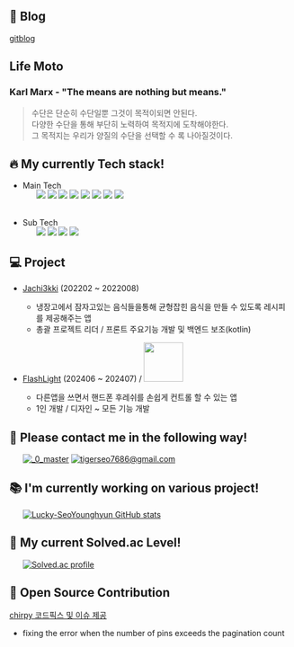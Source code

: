 ## 📝 **Blog**
[gitblog](https://lucky-seoyounghyun.github.io/)

## **Life Moto**
### Karl Marx - "The means are nothing but means."  
> 수단은 단순히 수단일뿐 그것이 목적이되면 안된다.  
다양한 수단을 통해 부단히 노력하여 목적지에 도착해야한다.  
그 목적지는 우리가 양질의 수단을 선택할 수 록 나아질것이다.  

## 🔥 **My currently Tech stack!**
- Main Tech
<div style="padding-left: 20px; margin-top: -15px;">
  &nbsp;&nbsp;&nbsp;&nbsp;&nbsp;&nbsp;
  <img src="https://img.shields.io/badge/kotlin-7F52FF?style=flat&logo=kotlin&logoColor=white">
  <img src="https://img.shields.io/badge/java-007396?style=flat&logo=java&logoColor=white"> 
  <img src="https://img.shields.io/badge/python-3776AB?style=flat&logo=python&logoColor=white">
  <img src="https://img.shields.io/badge/html5-E34F26?style=flat&logo=html5&logoColor=white"> 
  <img src="https://img.shields.io/badge/slack-4A154B?style=flat&logo=slack&logoColor=white"> 
  <img src="https://img.shields.io/badge/github-181717?style=flat&logo=github&logoColor=white">
  <img src="https://img.shields.io/badge/git-F05032?style=flat&logo=git&logoColor=white">
  <img src="https://img.shields.io/badge/figma-CC6699?style=flat&logo=figma&logoColor=white"> 
</div>

  <br/>
  
- Sub Tech
<div style="padding-left: 20px; margin-top: -15px;">  
  &nbsp;&nbsp;&nbsp;&nbsp;&nbsp;&nbsp;
  <img src="https://img.shields.io/badge/c-A8B9CC?style=flat&logo=c&logoColor=white">
  <img src="https://img.shields.io/badge/mysql-4479A1?style=flat&logo=mysql&logoColor=white">
  <img src="https://img.shields.io/badge/javascript-F7DF1E?style=flat&logo=javascript&logoColor=white"> 
  <img src="https://img.shields.io/badge/css-1572B6?style=flat&logo=css3&logoColor=white"> 
</div>

## 💻 **Project** 
- [Jachi3kki](https://github.com/Lucky-SeoYounghyun/Jachi3kki) (202202 ~ 2022008)
  - 냉장고에서 잠자고있는 음식들을통해 균형잡힌 음식을 만들 수 있도록 레시피를 제공해주는 앱
  - 총괄 프로젝트 리더 / 프론트 주요기능 개발 및 백엔드 보조(kotlin)

- [FlashLight](https://github.com/Lucky-SeoYounghyun/Jachi3kki) (202406 ~ 202407) / [<img src="https://upload.wikimedia.org/wikipedia/commons/thumb/7/7a/Google_Play_2022_logo.svg/2880px-Google_Play_2022_logo.svg.png" width="70"/>](https://play.google.com/store/apps/details?id=com.strongflashlight.flashlight&pcampaignid=web_share)

  - 다른앱을 쓰면서 핸드폰 후레쉬를 손쉽게 컨트롤 할 수 있는 앱
  - 1인 개발 / 디자인 ~ 모든 기능 개발
 
## 📝 **Please contact me in the following way!** 
&nbsp;&nbsp;&nbsp;&nbsp;&nbsp;
[![_0_master](http://img.shields.io/badge/-instagram-E4405F?style=flat&logo=instagram&logoColor=white)](https://www.instagram.com/lucky_0_master/)
[![tigerseo7686@gmail.com](http://img.shields.io/badge/-tigerseo7686@gmail.com-D14836?style=flat&logo=gmail&logoColor=white)](mailto:tigerseo7686@gmail.com)

## 📚 **I'm currently working on various project!**
&nbsp;&nbsp;&nbsp;&nbsp;&nbsp;
[![Lucky-SeoYounghyun GitHub stats](https://github-readme-stats.vercel.app/api?username=Lucky-SeoYounghyun&show_icons=true&theme=react&hide=stars,contribs&count_private=true)](https://github.com/Lucky-SeoYounghyun)

## 💪 **My current  Solved.ac Level!**
&nbsp;&nbsp;&nbsp;&nbsp;&nbsp;
[![Solved.ac profile](http://mazassumnida.wtf/api/v2/generate_badge?boj=tjdudgus24)](https://solved.ac/tjdudgus24)

## 💬 **Open Source Contribution**
[chirpy 코드픽스 및 이슈 제공](https://github.com/cotes2020/jekyll-theme-chirpy/pull/1965)
- fixing the error when the number of pins exceeds the pagination count

<!--
**Lucky-SeoYounghyun/Lucky-SeoYounghyun** is a ✨ _special_ ✨ repository because its `README.md` (this file) appears on your GitHub profile.
- 
Here are some ideas to get you started:

- 🔭 I’m currently working on ...
- 🌱 I’m currently learning ...
- 👯 I’m looking to collaborate on ...
- 🤔 I’m looking for help with ...
- 💬 Ask me about ...
- 📫 How to reach me: ...
- 😄 Pronouns: ...
- ⚡ Fun fact: ...
-->
